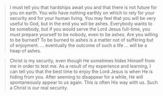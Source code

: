> I must tell you that hardships await you and that there is not future for you on earth. You wilo have nothing earthly on which to rely for your security and for your human living. You may feel that you will be very useful to God, but in the end you will be ashes. Everybody wants to be somebody, but if you would serve the Lord Jesus full-time, you must prepare yourself to be nobody, even to be ashes. Are you willing to be burned? To be burned to ashes is a matter not of suffering but of enjoyment. ... eventually the outcome of such a life ... will be a heap of ashes.

> Christ is my security, even though He sometimes hides Himself from me in order to test me. As a result of my experience and learning, I can tell you that the best time to enjoy the Lord Jesus is when He is hiding from you. After seeming to disappear for a while, He will spontaneously appear to us again. This is often His way with us. Such a Christ is our real security.

